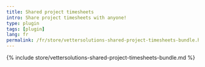```yaml
---
title: Shared project timesheets
intro: Share project timesheets with anyone!
type: plugin
tags: [plugin]
lang: fr
permalink: /fr/store/vettersolutions-shared-project-timesheets-bundle.html
---
```


{% include store/vettersolutions-shared-project-timesheets-bundle.md %}
